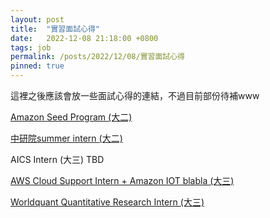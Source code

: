 ```yaml
---
layout: post
title:  "實習面試心得"
date:   2022-12-08 21:18:00 +0800
tags: job
permalink: /posts/2022/12/08/實習面試心得
pinned: true
---
```



這裡之後應該會放一些面試心得的連結，不過目前部份待補www

[Amazon Seed Program (大二)](/posts/2022/12/27/Amazon_Seed_Program)

[中研院summer intern (大二)](/posts/2022/12/27/中研院_Summer_Intern)

AICS Intern (大三) TBD

[AWS Cloud Support Intern + Amazon IOT blabla (大三)](/posts/2022/12/28/Amazon_Cloud_Support)

[Worldquant Quantitative Research Intern (大三)](/posts/2022/12/22/Worldquant_Winter_Intern2023)
